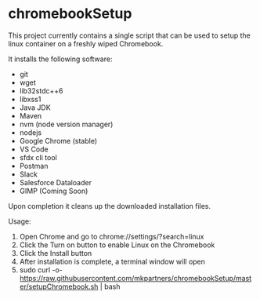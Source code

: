 # chromebookSetup

This project currently contains a single script that can be used to setup the linux container on a freshly wiped Chromebook.

It installs the following software:
* git 
* wget 
* lib32stdc++6 
* libxss1
* Java JDK
* Maven
* nvm (node version manager)
* nodejs
* Google Chrome (stable)
* VS Code
* sfdx cli tool
* Postman
* Slack
* Salesforce Dataloader
* GIMP (Coming Soon)

Upon completion it cleans up the downloaded installation files.

Usage:
1. Open Chrome and go to chrome://settings/?search=linux
2. Click the Turn on button to enable Linux on the Chromebook
3. Click the Install button
4. After installation is complete, a terminal window will open
5. sudo curl -o- https://raw.githubusercontent.com/mkpartners/chromebookSetup/master/setupChromebook.sh | bash
